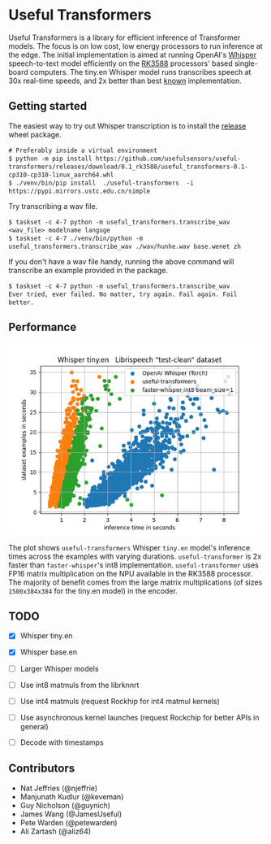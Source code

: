 # Useful Transformers
Useful Transformers is a library for efficient inference of Transformer models. The focus is on low cost, low energy processors to run inference at the edge. The initial implementation is aimed at running OpenAI's [Whisper](https://github.com/openai/whisper) speech-to-text model efficiently on the [RK3588](https://www.rock-chips.com/a/en/products/RK35_Series/2022/0926/1660.html) processors' based single-board computers. The tiny.en Whisper model runs transcribes speech at 30x real-time speeds, and 2x better than best [known](https://github.com/guillaumekln/faster-whisper) implementation.

## Getting started

The easiest way to try out Whisper transcription is to install the [release](https://github.com/usefulsensors/useful-transformers/releases/download/0.1_rk3588/useful_transformers-0.1-cp310-cp310-linux_aarch64.whl) wheel package.

    # Preferably inside a virtual environment
    $ python -m pip install https://github.com/usefulsensors/useful-transformers/releases/download/0.1_rk3588/useful_transformers-0.1-cp310-cp310-linux_aarch64.whl
    $ ./venv/bin/pip install  ./useful-transformers  -i https://pypi.mirrors.ustc.edu.cn/simple

 Try transcribing a wav file.

    $ taskset -c 4-7 python -m useful_transformers.transcribe_wav <wav_file> modelname languge
    $ taskset -c 4-7 ./venv/bin/python -m useful_transformers.transcribe_wav ./wav/hunhe.wav base.wenet zh

If you don't have a wav file handy, running the above command will transcribe an example provided in the package.

    $ taskset -c 4-7 python -m useful_transformers.transcribe_wav
    Ever tried, ever failed. No matter, try again. Fail again. Fail better.

## Performance

![Performance comparison](https://github.com/usefulsensors/useful-transformers/blob/main/examples/whisper/assets/perf-comparison.png)

The plot shows `useful-transformers` Whisper `tiny.en` model's inference times across the examples with varying durations. `useful-transformer` is 2x faster than `faster-whisper`'s int8 implementation. `useful-transformer` uses FP16 matrix multiplication on the NPU available in the RK3588 processor. The majority of benefit comes from the large matrix multiplications (of sizes `1500x384x384` for the tiny.en model) in the encoder.

## TODO

 - [x] Whisper tiny.en
 - [x] Whisper base.en
 - [ ] Larger Whisper models
 - [ ] Use int8 matmuls from the librknnrt
 - [ ] Use int4 matmuls (request Rockhip for int4 matmul kernels)
 - [ ] Use asynchronous kernel launches (request Rockchip for better APIs in general)
 - [ ] Decode with timestamps


## Contributors
* Nat Jeffries (@njeffrie)
* Manjunath Kudlur (@keveman)
* Guy Nicholson (@guynich)
* James Wang (@JamesUseful)
* Pete Warden (@petewarden)
* Ali Zartash (@aliz64)
